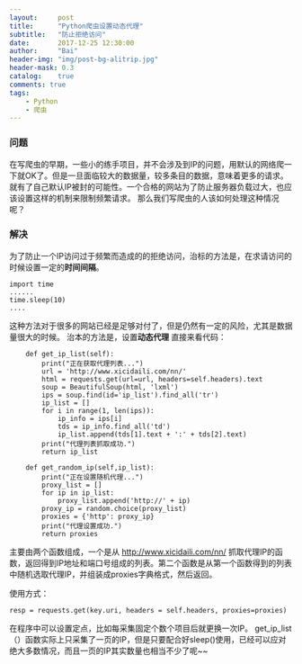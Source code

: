 ```yaml
---
layout:     post
title:      "Python爬虫设置动态代理"
subtitle:   "防止拒绝访问"
date:       2017-12-25 12:30:00
author:     "Bai"
header-img: "img/post-bg-alitrip.jpg"
header-mask: 0.3
catalog:    true
comments: true
tags:
    - Python
    - 爬虫
---
```


### 问题
 在写爬虫的早期，一些小的练手项目，并不会涉及到IP的问题，用默认的网络爬一下就OK了。但是一旦面临较大的数据量，较多条目的数据，意味着更多的请求。就有了自己默认IP被封的可能性。一个合格的网站为了防止服务器负载过大，也应该设置这样的机制来限制频繁请求。
 那么我们写爬虫的人该如何处理这种情况呢？


### 解决
 为了防止一个IP访问过于频繁而造成的的拒绝访问，治标的方法是，在求请访问的时候设置一定的**时间间隔**。
 
  ```
  import time
  ......
  time.sleep(10)
  ....
  ```
   这种方法对于很多的网站已经是足够对付了，但是仍然有一定的风险，尤其是数据量很大的时候。
   治本的方法是，设置**动态代理**
   直接来看代码：
   
  
	    
        def get_ip_list(self):
	        print("正在获取代理列表...")
	        url = 'http://www.xicidaili.com/nn/'
	        html = requests.get(url=url, headers=self.headers).text
	        soup = BeautifulSoup(html, 'lxml')
	        ips = soup.find(id='ip_list').find_all('tr')
	        ip_list = []
	        for i in range(1, len(ips)):
	            ip_info = ips[i]
	            tds = ip_info.find_all('td')
	            ip_list.append(tds[1].text + ':' + tds[2].text)
	        print("代理列表抓取成功.")
	        return ip_list
	        
	    def get_random_ip(self,ip_list):
			print("正在设置随机代理...")
			proxy_list = []
			for ip in ip_list:
	            proxy_list.append('http://' + ip)
		    proxy_ip = random.choice(proxy_list)
		    proxies = {'http': proxy_ip}
	        print("代理设置成功.")
	        return proxies
 
 主要由两个函数组成，一个是从 http://www.xicidaili.com/nn/ 抓取代理IP的函数，返回得到IP地址和端口号组成的列表。第二个函数是从第一个函数得到的列表中随机选取代理IP，并组装成proxies字典格式，然后返回。
 
 使用方式：
 ```
 resp = requests.get(key.uri, headers = self.headers, proxies=proxies)
 ```

 在程序中可以设置定点，比如每采集固定个数个项目后就更换一次IP。
 get_ip_list（）函数实际上只采集了一页的IP，但是只要配合好sleep()使用，已经可以应对绝大多数情况，而且一页的IP其实数量也相当不少了呢~~
